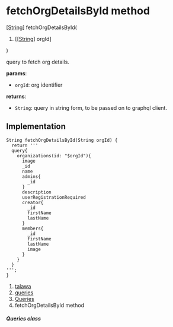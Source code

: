 
<div>

# fetchOrgDetailsById method

</div>


[[String](https://api.flutter.dev/flutter/dart-core/String-class.html)]
fetchOrgDetailsById(

1.  [[[String](https://api.flutter.dev/flutter/dart-core/String-class.md)]
    orgId]

)



query to fetch org details.

**params**:

-   `orgId`: org identifier

**returns**:

-   `String`: query in string form, to be passed on to graphql client.



## Implementation

``` language-dart
String fetchOrgDetailsById(String orgId) {
  return '''
  query{
    organizations(id: "$orgId"){
      image
      _id
      name
      admins{
        _id
      }
      description
      userRegistrationRequired
      creator{
        _id
        firstName
        lastName
      }
      members{
        _id
        firstName
        lastName
        image
      }
    }
  }
''';
}
```







1.  [talawa](../../index.md)
2.  [queries](../../utils_queries/)
3.  [Queries](../../utils_queries/Queries-class.md)
4.  fetchOrgDetailsById method

##### Queries class








